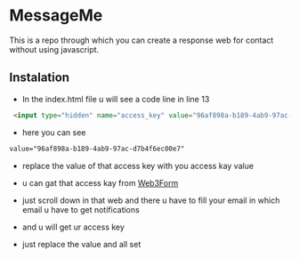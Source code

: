 # MessageMe
This is a repo through which you can create a response web for contact without using javascript.

## Instalation
- In the index.html file u will see a code line in line 13

```html
 <input type="hidden" name="access_key" value="96af898a-b189-4ab9-97ac-d7b4f6ec00e7">
````

- here you can see
```html
value="96af898a-b189-4ab9-97ac-d7b4f6ec00e7"
```

- replace the value of that access key with you access kay value

- u can gat that access kay from [Web3Form](https://web3forms.com/)

- just scroll down in that web and there u have to fill your email in which email u have to get notifications
  
- and u will get ur access key

- just replace the value and all set
